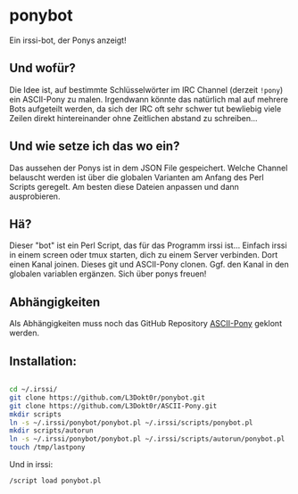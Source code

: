 # ponybot
Ein irssi-bot, der Ponys anzeigt!

## Und wofür?
Die Idee ist, auf bestimmte Schlüsselwörter im IRC Channel (derzeit ``!pony``) ein ASCII-Pony zu malen.
Irgendwann könnte das natürlich mal auf mehrere Bots aufgeteilt werden, da sich der IRC oft sehr schwer tut bewliebig viele Zeilen direkt hintereinander ohne Zeitlichen abstand zu schreiben...

## Und wie setze ich das wo ein?
Das aussehen der Ponys ist in dem JSON File gespeichert. 
Welche Channel belauscht werden ist über die globalen Varianten am Anfang des Perl Scripts geregelt.
Am besten diese Dateien anpassen und dann ausprobieren.

## Hä?
Dieser "bot" ist ein Perl Script, das für das Programm irssi ist... 
Einfach irssi in einem screen oder tmux starten, dich zu einem Server verbinden.
Dort einen Kanal joinen.
Dieses git und ASCII-Pony clonen. Ggf. den Kanal in den globalen variablen ergänzen.
Sich über ponys freuen!


## Abhängigkeiten
Als Abhängigkeiten muss noch das GitHub Repository [ASCII-Pony](https://github.com/L3Dokt0r/ASCII-Pony) geklont werden.

## Installation:

```bash

cd ~/.irssi/
git clone https://github.com/L3Dokt0r/ponybot.git
git clone https://github.com/L3Dokt0r/ASCII-Pony.git
mkdir scripts
ln -s ~/.irssi/ponybot/ponybot.pl ~/.irssi/scripts/ponybot.pl
mkdir scripts/autorun
ln -s ~/.irssi/ponybot/ponybot.pl ~/.irssi/scripts/autorun/ponybot.pl
touch /tmp/lastpony

```

Und in irssi:
```
/script load ponybot.pl
```
